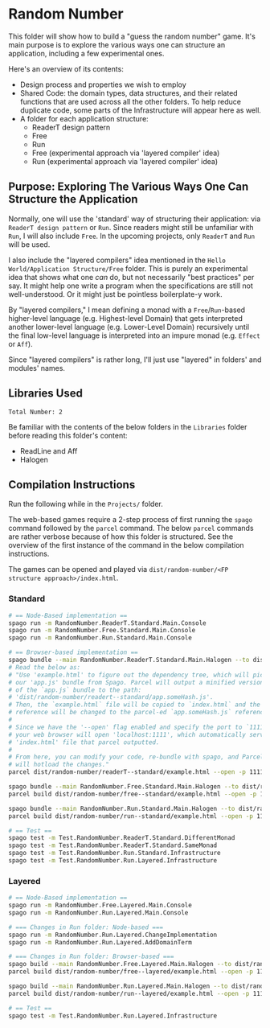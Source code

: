 # Random Number

This folder will show how to build a "guess the random number" game. It's main purpose is to explore the various ways one can structure an application, including a few experimental ones.

Here's an overview of its contents:
- Design process and properties we wish to employ
- Shared Code: the domain types, data structures, and their related functions that are used across all the other folders. To help reduce duplicate code, some parts of the Infrastructure will appear here as well.
- A folder for each application structure:
    - ReaderT design pattern
    - Free
    - Run
    - Free (experimental approach via 'layered compiler' idea)
    - Run (experimental approach via 'layered compiler' idea)

## Purpose: Exploring The Various Ways One Can Structure the Application

Normally, one will use the 'standard' way of structuring their application: via `ReaderT design pattern` or `Run`. Since readers might still be unfamiliar with `Run`, I will also include `Free`. In the upcoming projects, only `ReaderT` and `Run` will be used.

I also include the "layered compilers" idea mentioned in the `Hello World/Application Structure/Free` folder. This is purely an experimental idea that shows what one _can_ do, but not necessarily "best practices" per say. It might help one write a program when the specifications are still not well-understood. Or it might just be pointless boilerplate-y work.

By "layered compilers," I mean defining a monad with a `Free`/`Run`-based higher-level language (e.g. Highest-level Domain) that gets interpreted another lower-level language (e.g. Lower-Level Domain) recursively until the final low-level language is interpreted into an impure monad (e.g. `Effect` or `Aff`).

Since "layered compilers" is rather long, I'll just use "layered" in folders' and modules' names.

## Libraries Used

`Total Number: 2`

Be familiar with the contents of the below folders in the `Libraries` folder before reading this folder's content:
- ReadLine and Aff
- Halogen

## Compilation Instructions

Run the following while in the `Projects/` folder.

The web-based games require a 2-step process of first running the `spago` command followed by the `parcel` command. The below `parcel` commands are rather verbose because of how this folder is structured. See the overview of the first instance of the command in the below compilation instructions.

The games can be opened and played via `dist/random-number/<FP structure approach>/index.html`.

### Standard

```bash
# == Node-Based implementation ==
spago run -m RandomNumber.ReaderT.Standard.Main.Console
spago run -m RandomNumber.Free.Standard.Main.Console
spago run -m RandomNumber.Run.Standard.Main.Console

# == Browser-based implementation ==
spago bundle --main RandomNumber.ReaderT.Standard.Main.Halogen --to dist/random-number/readerT--standard/app.js
# Read the below as:
# "Use 'example.html' to figure out the dependency tree, which will pick up
# our 'app.js' bundle from Spago. Parcel will output a minified version
# of the `app.js` bundle to the path:
# 'dist/random-number/readert--standard/app.someHash.js'.
# Then, the `example.html` file will be copied to `index.html` and the `app.js`
# reference will be changed to the parcel-ed `app.someHash.js` reference.
#
# Since we have the '--open' flag enabled and specify the port to `1111,`
# your web browser will open 'localhost:1111', which automatically serves the
# 'index.html' file that parcel outputted.
#
# From here, you can modify your code, re-bundle with spago, and Parcel
# will hotload the changes."
parcel dist/random-number/readerT--standard/example.html --open -p 1111 -d dist/random-number/readerT--standard/ -o index.html

spago bundle --main RandomNumber.Free.Standard.Main.Halogen --to dist/random-number/free--standard/app.js
parcel build dist/random-number/free--standard/example.html --open -p 1112 -d dist/random-number/free--standard/ -o index.html

spago bundle --main RandomNumber.Run.Standard.Main.Halogen --to dist/random-number/run--standard/app.js
parcel build dist/random-number/run--standard/example.html --open -p 1113 -d dist/random-number/run--standard/ -o index.html

# == Test ==
spago test -m Test.RandomNumber.ReaderT.Standard.DifferentMonad
spago test -m Test.RandomNumber.ReaderT.Standard.SameMonad
spago test -m Test.RandomNumber.Run.Standard.Infrastructure
spago test -m Test.RandomNumber.Run.Layered.Infrastructure
```

### Layered

```bash
# == Node-Based implementation ==
spago run -m RandomNumber.Free.Layered.Main.Console
spago run -m RandomNumber.Run.Layered.Main.Console

# === Changes in Run folder: Node-based ===
spago run -m RandomNumber.Run.Layered.ChangeImplementation
spago run -m RandomNumber.Run.Layered.AddDomainTerm

# === Changes in Run folder: Browser-based ===
spago build --main RandomNumber.Free.Layered.Main.Halogen --to dist/random-number/free--layered/app.js
parcel build dist/random-number/free--layered/example.html --open -p 1114 -d dist/random-number/free--layered/ -o index.html

spago build --main RandomNumber.Run.Layered.Main.Halogen --to dist/random-number/run--layered/app.js
parcel build dist/random-number/run--layered/example.html --open -p 1115 -d dist/random-number/run--layered/ -o index.html

# == Test ==
spago test -m Test.RandomNumber.Run.Layered.Infrastructure
```
